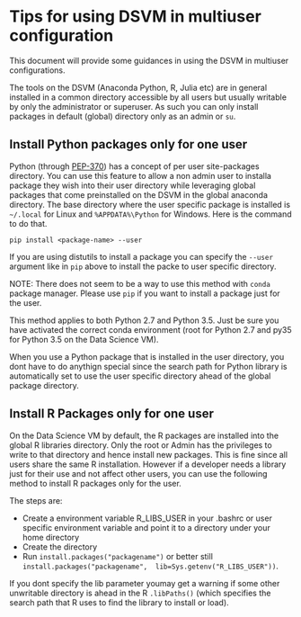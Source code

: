 # Tips for using DSVM in multiuser configuration

This document will provide some guidances in using the DSVM in multiuser configurations. 

The tools on the DSVM (Anaconda Python, R, Julia etc) are in general installed in a common directory accessible by all users but usually writable by only the administrator or superuser. As such you can only install packages in default (global) directory only as an admin or ```su```. 

## Install Python packages only for one user
Python (through [PEP-370](https://www.python.org/dev/peps/pep-0370/)) has a concept of per user site-packages directory. You can use this feature to allow a non admin user to installa package they wish into their user directory while leveraging global packages that come preinstalled on the DSVM in the global anaconda directory. The base directory where the user specific package is installed  is ```~/.local``` for Linux and ```%APPDATA%\Python``` for Windows. 
Here is the command to do that. 

```
pip install <package-name> --user
```
If you are using distutils to install a package you can specify the ```--user``` argument like in ```pip``` above to install the packe to user specific directory.

NOTE: There does not seem to be a way to use this method with ```conda``` package manager. Please use ```pip``` if you want to install a package just for the user. 

This method applies to both Python 2.7 and Python 3.5. Just be sure you have activated the correct conda environment (root for Python 2.7 and py35 for Python 3.5 on the Data Science VM).

When you use a Python package that is installed in the user directory, you dont have to do anythign special since the search path for Python library is automatically set to use the user specific directory ahead of the global package directory. 

## Install R Packages only for one user
On the Data Science VM by default, the R packages are installed into the global R libraries directory. Only the root or Admin has the privileges to write to that directory and hence install new packages. This is fine since all users share the same R installation. However if a developer needs a  library just for their use and not affect other users, you can use the following method to install R packages only for the user. 

The steps are:

* Create a environment variable R_LIBS_USER in your .bashrc or user specific environment variable and point it to a directory under your home directory
* Create the directory
* Run ```install.packages("packagename")``` or better still ```install.packages("packagename",  lib=Sys.getenv("R_LIBS_USER"))```.

If you dont specify the lib parameter youmay get a warning if some other unwritable directory is ahead in the R ```.libPaths()``` (which specifies the search path that R uses to find the library to install or load). 

